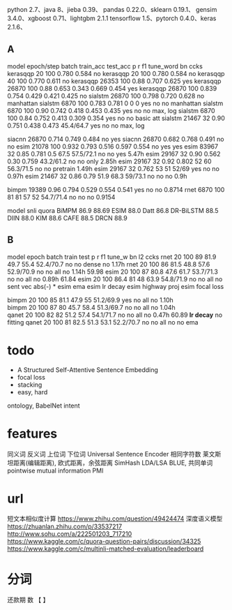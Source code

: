 python 2.7、java 8、jieba 0.39、
pandas 0.22.0、sklearn 0.19.1、
gensim 3.4.0、xgboost 0.71、lightgbm 2.1.1
tensorflow 1.5、pytorch 0.4.0、keras 2.1.6、

## A 


model     epoch/step batch train_acc   test_acc p     r     f1   tune_word bn  ccks
kerasqqp   20        100                0.780               0.584      no
kerasqqp   20        100                0.780               0.584      no
kerasqqp   40        100                0.770               0.611      no
kerasqqp   26353     100    0.88        0.707               0.625      yes
kerasqqp   26870     100    0.88        0.653   0.343 0.669 0.454      yes
kerasqqp   26870     100    0.839       0.754   0.429 0.421 0.425      no
sialstm    26870     100    0.798       0.720               0.628      no             manhattan
sialstm    6870      100    0.783       0.781   0     0     0          yes   no  no   manhattan
sialstm    6870      100    0.90        0.742   0.418 0.453 0.435      yes   no  no   max, log
sialstm    6870      100    0.84        0.752   0.413 0.309 0.354      yes   no  no   basic att
sialstm    21467     32     0.90        0.751   0.438 0.473 45.4/64.7  yes   no  no   max, log
    
siacnn     26870            0.714       0.749               0.484      no    yes
siacnn     26870            0.682       0.768               0.491      no    no
esim       21078     100    0.932       0.793   0.516 0.597 0.554      no    yes yes
esim       83967     32     0.85        0.781   0.5   67.5  57.5/72.1  no    no  yes   5.47h
esim       29167     32     0.90        0.562   0.30  0.759 43.2/61.2  no    no  only  2.85h
esim       29167     32     0.92        0.802   52    60    56.3/71.5  no    no  pretrain  1.49h
esim       29167     32                 0.762   53    51    52/69      yes   no  no   0.97h
esim       21467     32     0.86        0.79    51.9  68.3  59/73.1    no    no  no   0.9h

bimpm      19389            0.96        0.794   0.529 0.554 0.541      yes   no  no   0.8714
rnet       6870      100     81         81      57    52    54.7/71.4  no    no  no   0.9154


model       snli     quora
BiMPM       86.9     88.69
ESIM        88.0 
Datt        86.8
DR-BiLSTM   88.5
DIIN        88.0
KIM         88.6
CAFE        88.5
DRCN        88.9

## B

model epoch batch train  test  p    r    f1      tune_w  bn  l2     ccks
rnet  20    100   89     81.9  49.7 55.4 52.4/70.7  no   no  dense   no    1.17h
rnet  20    100   86     81.5  48.8 57.6 52.9/70.9  no   no  all     no    1.14h   59.98
esim  20    100   87     80.8  47.6 61.7 53.7/71.3  no   no  all     no    0.89h   61.84
esim  20    100   86.4   81    48   63.9 54.8/71.9  no   no  all     no    sent vec abs(-) * 
esim ema
esim lr decay
esim highway proj
esim focal loss

bimpm 20    100   85     81.1  47.9 55   51.2/69.9  yes  no  all     no    1.10h   
bimpm 20    100   87     80    45.7 58.4 51.3/69.7  no   no  all     no    1.04h   
qanet 20    100   82     82    51.2 57.4 54.1/71.7  no   no  all     no    0.47h   60.89 **lr decay** no fitting
qanet 20    100   81     82.5  51.3 53.1 52.2/70.7  no   no  all     no           no ema

# todo

- A Structured Self-Attentive Sentence Embedding
- focal loss
- stacking
- easy, hard

ontology, BabelNet
intent


# features

同义词 反义词 上位词 下位词
Universal Sentence Encoder
相同字符数
莱文斯坦距离(编辑距离), 欧式距离，余弦距离
SimHash
LDA/LSA
BLUE, 共同单词
pointwise mutual information PMI


# url

短文本相似度计算 https://www.zhihu.com/question/49424474
深度语义模型    https://zhuanlan.zhihu.com/p/33537217
http://www.sohu.com/a/222501203_717210
https://www.kaggle.com/c/quora-question-pairs/discussion/34325
https://www.kaggle.com/c/multinli-matched-evaluation/leaderboard

# 分词

还款期 数
【 】
